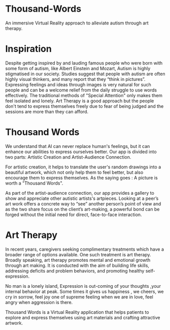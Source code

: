 # Thousand-Words
An immersive Virtual Reality approach to alleviate autism through art therapy.

# Inspiration
Despite getting inspired by and lauding famous people who were born with some form of autism, like Albert Einstein and Mozart, Autism is highly stigmatised in our society. Studies suggest that people with autism are often highly visual thinkers, and many report that they “think in pictures”. Expressing feelings and ideas through images is very natural for such people and can be a welcome relief from the daily struggle to use words effectively. 
The traditional methods of "Special Attention" only makes them feel isolated and lonely. Art Therapy is a good approach but the people don't tend to express themselves freely due to fear of being judged and the sessions are more than they can afford.

# Thousand Words
We understand that AI can never replace human's feelings, but it can enhance our abilities to express ourselves better. Our app is divided into two parts: Artistic Creation and Artist-Audience Connection.

For artistic creation, it helps to translate the user's random drawings into a beautiful artwork, which not only help them to feel better, but also encourage them to express themselves. As the saying goes : A picture is worth a "Thousand Words".

As part of the artist-audience connection, our app provides a gallery to show and appreciate other autistic artists's artpieces. Looking at a peer’s art work offers a concrete way to “see” another person’s point of view and as the two share focus on the client’s art-making, a powerful bond can be forged without the initial need for direct, face-to-face interaction.

# Art Therapy
In recent years, caregivers seeking complimentary treatments which have a broader range of options available. One such treatment is art therapy. Broadly speaking, art therapy promotes mental and emotional growth through art making. It is conducted with the aim of building life skills, addressing deficits and problem behaviors, and promoting healthy self-expression. 

No man is a lonely island, Expression is out-coming  of your thoughts ,your internal behavior at peak. Some times it gives us happiness , we cheers,  we cry in sorrow, feel joy one of supreme feeling  when we are in love, feel angry when aggression is there.

Thousand Words is a Virtual Reality application that helps patients to explore and express themselves using art materials and crafting attractive artwork.


